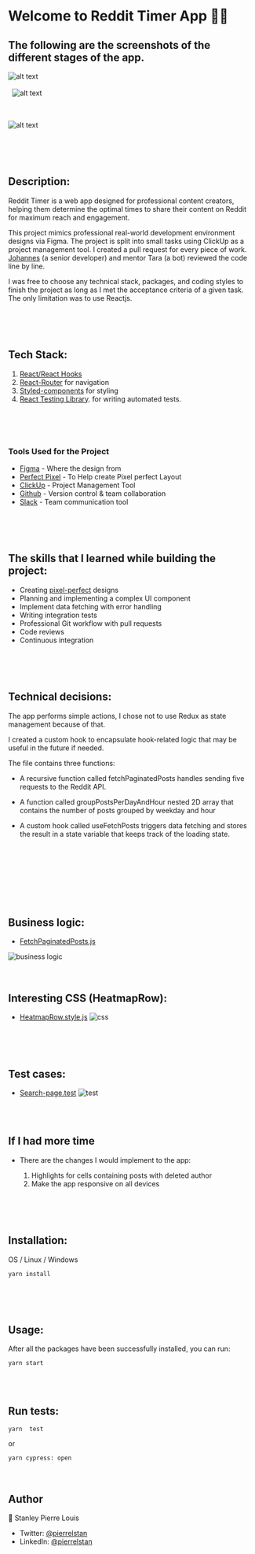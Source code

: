 # Welcome to Reddit Timer App 👋🏾

## The following are the screenshots of the different stages of the app.

![alt text](https://res.cloudinary.com/stanley/image/upload/v1637689677/homepage_nob8zl.svg)
\
&nbsp;
\
&nbsp;
![alt text](https://res.cloudinary.com/stanley/image/upload/v1637689626/search_page-loading_1_izcnte.png)
\
&nbsp;
\
&nbsp;

![alt text](https://res.cloudinary.com/stanley/image/upload/v1637750429/search_page-results_1_pxg5l0.png)

\
&nbsp;
\
&nbsp;
## Description:

Reddit Timer is a web app designed for professional content creators, helping them determine the optimal times to share their content on Reddit for maximum reach and engagement.

This project mimics professional real-world development environment designs via Figma. The project is split into small tasks using ClickUp as a project management tool. I created a pull request for every piece of work. [Johannes](https://jkettmann.com/) (a senior developer) and mentor Tara (a bot) reviewed the code line by line.

I was free to choose any technical stack, packages, and coding styles to finish the project as long as I met the acceptance criteria of a given task. The only limitation was to use Reactjs.


\
&nbsp;
\
&nbsp;

## Tech Stack:

1.  [React/React Hooks](https://reactrouter.com/)
2. [ React-Router](https://reactrouter.com/)  for navigation
3. [Styled-components](https://styled-components.com/) for styling
4. [React Testing Library](https://testing-library.com/docs/). for writing automated tests.

\
&nbsp;
\
&nbsp;

### Tools Used for the Project

-  [Figma](https://figma.com/) - Where the design from
- [Perfect Pixel](https://chrome.google.com/webstore/detail/perfectpixel-by-welldonec/dkaagdgjmgdmbnecmcefdhjekcoceebi?hl=en-US) - To Help create Pixel perfect Layout
- [ClickUp](https://clickup.com) - Project Management Tool
- [Github](https://github.com) - Version control & team collaboration
- [Slack](https://slack.com) - Team communication tool

\
&nbsp;
\
&nbsp;

## The skills that I learned while building the project:


- Creating [pixel-perfect](https://chrome.google.com/webstore/detail/perfectpixel-by-welldonec/dkaagdgjmgdmbnecmcefdhjekcoceebi?hl=en-US) designs
- Planning and implementing a complex UI component
- Implement data fetching with error handling
- Writing integration tests
- Professional Git workflow with pull requests
- Code reviews
- Continuous integration

\
&nbsp;
\
&nbsp;

## Technical decisions:
The app performs simple actions, I chose not to use Redux as state management because of that.

I created a custom hook to encapsulate hook-related logic that may be useful in the future if needed.

The file contains three functions:
- A recursive function called fetchPaginatedPosts handles sending five requests to the Reddit API.

- A function called groupPostsPerDayAndHour nested 2D array that contains the number of posts grouped by weekday and hour

- A custom hook called useFetchPosts triggers data fetching and stores the result in a state variable that keeps track of the loading state.

\
&nbsp;
\
&nbsp;


\
&nbsp;
\
&nbsp;


 ## Business logic:

 - [FetchPaginatedPosts.js](/src/API/LoadTheData/FetchPaginatedPosts.js)

![business logic](https://res.cloudinary.com/stanley/image/upload/v1637968378/bussiness_logic_dbumr0.png)
\
&nbsp;
\
&nbsp;

##  Interesting CSS (HeatmapRow):

- [HeatmapRow.style.js](/src/components/Heatmap/HeatmapRow.style.js)
![css](https://res.cloudinary.com/stanley/image/upload/v1637969665/interestingCss_sworgi.png)

\
&nbsp;
\
&nbsp;

## Test cases:
- [Search-page.test](/src/__tests__/search-page.test.js)
![test](https://res.cloudinary.com/stanley/image/upload/v1638057475/searrch-page.test2_w54nqh.png)

\
&nbsp;
##  If I  had more time
- There are the changes I would implement to the app:

  1. Highlights for cells containing posts with deleted author
  2. Make the app responsive on all devices


\
&nbsp;
\
&nbsp;
## Installation:

OS / Linux / Windows

`yarn install `

\
&nbsp;
\
&nbsp;
## Usage:
 After all the packages have been successfully installed, you can run:

 `yarn start`

\
&nbsp;

 ## Run tests:

`yarn  test `

or

`yarn cypress: open`
\
&nbsp;
\
&nbsp;

## Author
👤 Stanley Pierre Louis

- Twitter: [@pierrelstan](https://twitter.com/pierrelStan)
- LinkedIn: [@pierrelstan](https://linkedin.com/in/pierre-louis-stanley-930110133)

